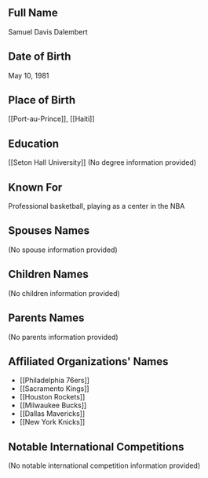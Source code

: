 ## Full Name
Samuel Davis Dalembert

## Date of Birth
May 10, 1981

## Place of Birth
[[Port-au-Prince]], [[Haiti]]

## Education
[[Seton Hall University]] (No degree information provided)

## Known For
Professional basketball, playing as a center in the NBA

## Spouses Names
(No spouse information provided)

## Children Names
(No children information provided)

## Parents Names
(No parents information provided)

## Affiliated Organizations' Names
- [[Philadelphia 76ers]]
- [[Sacramento Kings]]
- [[Houston Rockets]]
- [[Milwaukee Bucks]]
- [[Dallas Mavericks]]
- [[New York Knicks]]

## Notable International Competitions
(No notable international competition information provided)
